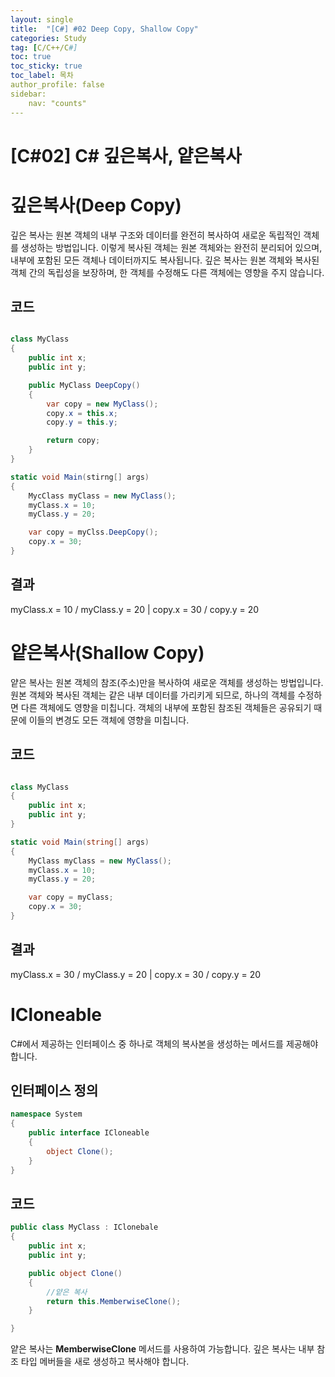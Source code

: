 ```yaml
---
layout: single
title:  "[C#] #02 Deep Copy, Shallow Copy"
categories: Study
tag: [C/C++/C#]
toc: true 
toc_sticky: true 
toc_label: 목차    
author_profile: false
sidebar:
    nav: "counts"
---
```


# [C#02] C# 깊은복사, 얕은복사

# 깊은복사(Deep Copy)
깊은 복사는 원본 객체의 내부 구조와 데이터를 완전히 복사하여 새로운 독립적인 객체를 생성하는 방법입니다. 이렇게 복사된 객체는 원본 객체와는 완전히 분리되어 있으며, 내부에 포함된 모든 객체나 데이터까지도 복사됩니다. 깊은 복사는 원본 객체와 복사된 객체 간의 독립성을 보장하며, 한 객체를 수정해도 다른 객체에는 영향을 주지 않습니다.

## 코드

```c#

class MyClass
{
    public int x;
    public int y;

    public MyClass DeepCopy()
    {
        var copy = new MyClass();
        copy.x = this.x;
        copy.y = this.y;

        return copy;
    }
}

static void Main(stirng[] args)
{
    MycClass myClass = new MyClass();
    myClass.x = 10;
    myClass.y = 20;

    var copy = myClss.DeepCopy();
    copy.x = 30;
}

```

## 결과
myClass.x = 10 / myClass.y = 20 | copy.x = 30 / copy.y = 20


# 얕은복사(Shallow Copy) 
얕은 복사는 원본 객체의 참조(주소)만을 복사하여 새로운 객체를 생성하는 방법입니다. 원본 객체와 복사된 객체는 같은 내부 데이터를 가리키게 되므로, 하나의 객체를 수정하면 다른 객체에도 영향을 미칩니다. 객체의 내부에 포함된 참조된 객체들은 공유되기 때문에 이들의 변경도 모든 객체에 영향을 미칩니다.

## 코드

```c#

class MyClass
{
    public int x;
    public int y;    
}

static void Main(string[] args)
{
    MyClass myClass = new MyClass();
    myClass.x = 10;
    myClass.y = 20;

    var copy = myClass;
    copy.x = 30;
}

```

## 결과
myClass.x = 30 / myClass.y = 20 | copy.x = 30 / copy.y = 20


# ICloneable
C#에서 제공하는 인터페이스 중 하나로 객체의 복사본을 생성하는 메서드를 제공해야 합니다.

## 인터페이스 정의

```c#
namespace System
{
    public interface ICloneable
    {
        object Clone();
    }
}
```

## 코드

```c#
public class MyClass : IClonebale
{
    public int x;
    public int y;

    public object Clone()
    {
        //얕은 복사
        return this.MemberwiseClone();
    }

}
```
얕은 복사는 **MemberwiseClone** 메서드를 사용하여 가능합니다.
깊은 복사는 내부 참조 타입 메버들을 새로 생성하고 복사해야 합니다.